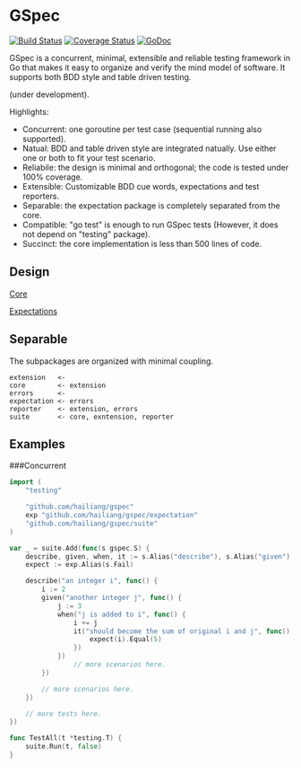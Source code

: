 GSpec
=====

[![Build Status](https://travis-ci.org/hailiang/gspec.png?branch=master)](https://travis-ci.org/hailiang/gspec)
[![Coverage Status](https://coveralls.io/repos/hailiang/gspec/badge.png?branch=master)](https://coveralls.io/r/hailiang/gspec?branch=master)
[![GoDoc](https://godoc.org/github.com/hailiang/gspec?status.png)](https://godoc.org/github.com/hailiang/gspec)

GSpec is a concurrent, minimal, extensible and reliable testing framework in Go
that makes it easy to organize and verify the mind model of software. It
supports both BDD style and table driven testing.

(under development).

Highlights:

* Concurrent: one goroutine per test case (sequential running also supported).
* Natual:     BDD and table driven style are integrated natually. Use either one or both to fit your test scenario.
* Reliabile:  the design is minimal and orthogonal; the code is tested under 100% coverage.
* Extensible: Customizable BDD cue words, expectations and test reporters.
* Separable:  the expectation package is completely separated from the core.
* Compatible: "go test" is enough to run GSpec tests (However, it does not depend on "testing" package).
* Succinct:   the core implementation is less than 500 lines of code.

Design
------

[Core](DESIGN.md)

[Expectations](expectation/DESIGN.md)

Separable
---------
The subpackages are organized with minimal coupling.
```
extension   <- 
core        <- extension
errors      <- 
expectation <- errors
reporter    <- extension, errors
suite       <- core, exntension, reporter
```

Examples
--------
###Concurrent

```go
import (
	"testing"

	"github.com/hailiang/gspec"
	exp "github.com/hailiang/gspec/expectation"
	"github.com/hailiang/gspec/suite"
)

var _ = suite.Add(func(s gspec.S) {
	describe, given, when, it := s.Alias("describe"), s.Alias("given"), s.Alias("when"), s.Alias("it")
	expect := exp.Alias(s.Fail)

	describe("an integer i", func() {
		i := 2
		given("another integer j", func() {
			j := 3
			when("j is added to i", func() {
				i += j
				it("should become the sum of original i and j", func() {
					expect(i).Equal(5)
				})
			})
		        // more scenarios here.
		})

		// more scenarios here.
	})

	// more tests here.
})

func TestAll(t *testing.T) {
	suite.Run(t, false)
}
```
